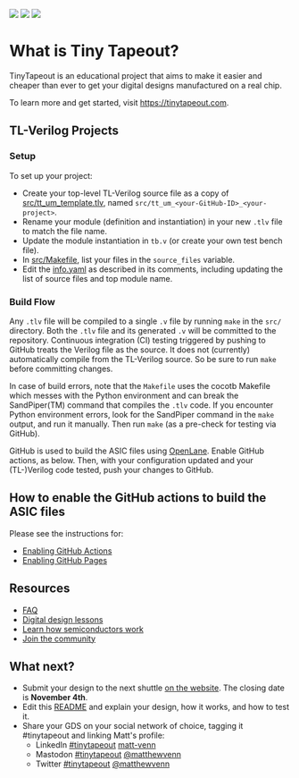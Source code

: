 ![](../../workflows/gds/badge.svg) ![](../../workflows/docs/badge.svg) ![](../../workflows/test/badge.svg)

# What is Tiny Tapeout?

TinyTapeout is an educational project that aims to make it easier and cheaper than ever to get your digital designs manufactured on a real chip.

To learn more and get started, visit https://tinytapeout.com.

## TL-Verilog Projects

### Setup

To set up your project:

  - Create your top-level TL-Verilog source file as a copy of [src/tt_um_template.tlv](src/tt_um_template.tlv), named `src/tt_um_<your-GitHub-ID>_<your-project>`. 
  - Rename your module (definition and instantiation) in your new `.tlv` file to match the file name.
  - Update the module instantiation in `tb.v` (or create your own test bench file).
  - In [src/Makefile](src/Makefile), list your files in the `source_files` variable.
  - Edit the [info.yaml](info.yaml) as described in its comments, including updating the list of source files and top module name.

### Build Flow

Any `.tlv` file will be compiled to a single `.v` file by running `make` in the `src/` directory.
Both the `.tlv` file and its generated `.v` will be committed to the repository. Continuous integration (CI) testing triggered by pushing
to GitHub treats the Verilog file as the source. It does not (currently) automatically compile from the TL-Verilog source. So be sure to
run `make` before committing changes.

In case of build errors, note that the `Makefile` uses the cocotb Makefile which messes with the Python environment and can break the SandPiper(TM) command that compiles the `.tlv` code. If you encounter Python environment errors, look for the SandPiper command in the `make` output, and run it manually. Then run `make` (as a pre-check for testing via GitHub).

GitHub is used to build the ASIC files using [OpenLane](https://www.zerotoasiccourse.com/terminology/openlane/). Enable GitHub actions, as below. Then, with your configuration updated and your (TL-)Verilog code tested, push your changes to GitHub.

## How to enable the GitHub actions to build the ASIC files

Please see the instructions for:

- [Enabling GitHub Actions](https://tinytapeout.com/faq/#when-i-commit-my-change-the-gds-action-isnt-running)
- [Enabling GitHub Pages](https://tinytapeout.com/faq/#my-github-action-is-failing-on-the-pages-part)

## Resources

- [FAQ](https://tinytapeout.com/faq/)
- [Digital design lessons](https://tinytapeout.com/digital_design/)
- [Learn how semiconductors work](https://tinytapeout.com/siliwiz/)
- [Join the community](https://discord.gg/rPK2nSjxy8)

## What next?

- Submit your design to the next shuttle [on the website](https://tinytapeout.com/#submit-your-design). The closing date is **November 4th**.
- Edit this [README](README.md) and explain your design, how it works, and how to test it.
- Share your GDS on your social network of choice, tagging it #tinytapeout and linking Matt's profile:
  - LinkedIn [#tinytapeout](https://www.linkedin.com/search/results/content/?keywords=%23tinytapeout) [matt-venn](https://www.linkedin.com/in/matt-venn/)
  - Mastodon [#tinytapeout](https://chaos.social/tags/tinytapeout) [@matthewvenn](https://chaos.social/@matthewvenn)
  - Twitter [#tinytapeout](https://twitter.com/hashtag/tinytapeout?src=hashtag_click) [@matthewvenn](https://twitter.com/matthewvenn)

